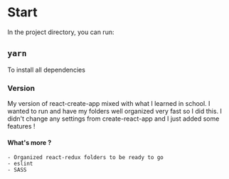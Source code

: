 # Start

In the project directory, you can run:

## `yarn`

To install all dependencies

### Version

My version of react-create-app mixed with what I learned in school. I wanted to run and have my folders well organized very fast so I did this. I didn't change any settings from create-react-app and I just added some features !

#### What's more ?

    - Organized react-redux folders to be ready to go
    - eslint
    - SASS